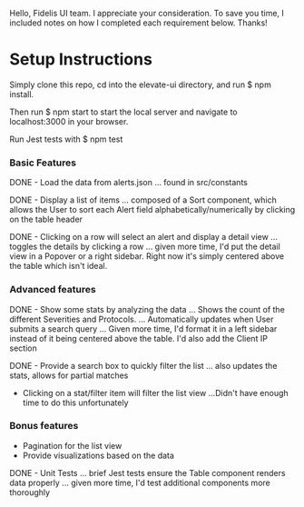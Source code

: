 Hello, Fidelis UI team. I appreciate your consideration. To save you time, I included notes on how I completed each requirement below. Thanks!

# Setup Instructions
Simply clone this repo, cd into the elevate-ui directory, and run $ npm install.

Then run $ npm start to start the local server and navigate to localhost:3000 in your browser.

Run Jest tests with $ npm test

### Basic Features
DONE - Load the data from alerts.json 
  ... found in src/constants

DONE - Display a list of items
  ... composed of a Sort component, which allows the User to sort each Alert field alphabetically/numerically by clicking on the table header

DONE - Clicking on a row will select an alert and display a detail view
  ... toggles the details by clicking a row
  ... given more time, I'd put the detail view in a Popover or a right sidebar. Right now it's simply centered above the table which isn't ideal.

### Advanced features
DONE - Show some stats by analyzing the data
  ... Shows the count of the different Severities and Protocols.
  ... Automatically updates when User submits a search query
  ... Given more time, I'd format it in a left sidebar instead of it being centered above the table. I'd also add the Client IP section

DONE - Provide a search box to quickly filter the list
  ... also updates the stats, allows for partial matches
 - Clicking on a stat/filter item will filter the list view
  ...Didn't have enough time to do this unfortunately

### Bonus features
 - Pagination for the list view
 - Provide visualizations based on the data

DONE - Unit Tests
    ... brief Jest tests ensure the Table component renders data properly
    ... given more time, I'd test additional components more thoroughly

